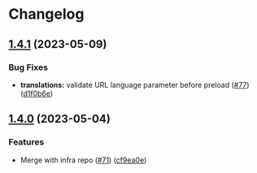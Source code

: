 # Changelog

## [1.4.1](https://github.com/pleo-io/spa-tools/compare/spa-edge-lambdas-v1.4.0...spa-edge-lambdas-v1.4.1) (2023-05-09)


### Bug Fixes

* **translations:** validate URL language parameter before preload ([#77](https://github.com/pleo-io/spa-tools/issues/77)) ([d1f0b6e](https://github.com/pleo-io/spa-tools/commit/d1f0b6e8347f76c00a7d99cf27d35ffaea0d875e))

## [1.4.0](https://github.com/pleo-io/pleo-spa-cicd/compare/spa-edge-lambdas-v1.3.0...spa-edge-lambdas-v1.4.0) (2023-05-04)


### Features

* Merge with infra repo ([#71](https://github.com/pleo-io/pleo-spa-cicd/issues/71)) ([cf9ea0e](https://github.com/pleo-io/pleo-spa-cicd/commit/cf9ea0e7069ef2b844206c782e5a536fdb077f1c))
